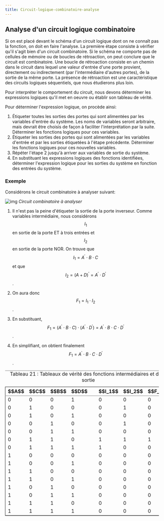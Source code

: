 ```yaml
---
title: Circuit-logique-combinatoire-analyse
---
```

## Analyse d'un circuit logique combinatoire

Si on est placé devant le schéma d'un circuit logique dont on ne connaît pas la fonction, on doit en faire l'analyse. La première étape consiste à vérifier qu'il s'agit bien d'un circuit combinatoire. Si le schéma ne comporte pas de cellules de mémoire ou de boucles de rétroaction, on peut conclure que le circuit est combinatoire. Une boucle de rétroaction consiste en un chemin dans le circuit dans lequel une valeur d'entrée d'une porte provient, directement ou indirectement (par l'intermédiaire d'autres portes), de la sortie de la même porte. La présence de rétroaction est une caractéristique des circuits logiques séquentiels, que nous étudierons plus loin.

Pour interpréter le comportement du circuit, nous devons déterminer les expressions logiques qu'il met en oeuvre ou établir son tableau de vérité.

Pour déterminer l'expression logique, on procède ainsi:

1.  Étiqueter toutes les sorties des portes qui sont alimentées par les variables d'entrée du système. Les noms de variables seront arbitraire, mais devrait être choisis de façon à faciliter l'interprétation par la suite. Déterminer les fonctions logiques pour ces variables.
2.  Étiqueter les sorties des portes qui sont alimentées par les variables d'entrée et par les sorties étiquetées à l'étape précédente. Déterminer les fonctions logiques pour ces nouvelles variables.
3.  Répéter l'étape 2 jusqu'à arriver aux variables de sortie du système.
4.  En substituant les expressions logiques des fonctions identifiées, déterminer l'expression logique pour les sorties du système en fonction des entrées du système.


### Exemple

Considérons le circuit combinatoire à analyser suivant:

![img]({{site.baseurl}}/img/circuit_logique_inconnu.svg "Circuit combinatoire à analyser")
*Circuit combinatoire à analyser*

1.  Il n'est pas la peine d'étiqueter la sortie de la porte
    inverseur. Comme variables intermédiaire, nous considérons $$I_1$$
    en sortie de la porte ET à trois entrées et $$I_2$$ en sortie de la
    porte NOR. On trouve que $$ I_1 = A^\prime \cdot B \cdot C $$ et que
    $$ I_2 = (A + D)^\prime = A^\prime \cdot D^\prime $$.

2.  On aura donc $$ F_1 = I_1 \cdot I_2 $$.

3.  En substituant, $$ F_1 = ( A^\prime \cdot B \cdot C ) \cdot (
       A^\prime \cdot D^\prime) = A^\prime \cdot B \cdot C \cdot D^\prime
       $$.

4.  En simplifiant, on obtient finalement $$F_1 = A^\prime \cdot B
       \cdot C \cdot D^\prime $$.

<table id="orgfdd76b5" border="2" cellspacing="0" cellpadding="6" rules="groups" frame="hsides">
<caption class="t-above"><span class="table-number">Tableau 21 :</span> Tableaux de vérité des fonctions intermédiaires et de la sortie</caption>

<colgroup>
<col  class="org-right" />

<col  class="org-right" />

<col  class="org-right" />

<col  class="org-right" />

<col  class="org-left" />

<col  class="org-right" />

<col  class="org-right" />

<col  class="org-right" />
</colgroup>
<thead>
<tr>
<th scope="col" class="org-right">$$A$$</th>
<th scope="col" class="org-right">$$C$$</th>
<th scope="col" class="org-right">$$B$$</th>
<th scope="col" class="org-right">$$D$$</th>
<th scope="col" class="org-left">&#xa0;</th>
<th scope="col" class="org-right">$$I_1$$</th>
<th scope="col" class="org-right">$$I_2$$</th>
<th scope="col" class="org-right">$$F_1$$</th>
</tr>
</thead>

<tbody>
<tr>
<td class="org-right">0</td>
<td class="org-right">0</td>
<td class="org-right">0</td>
<td class="org-right">1</td>
<td class="org-left">&#xa0;</td>
<td class="org-right">0</td>
<td class="org-right">0</td>
<td class="org-right">0</td>
</tr>


<tr>
<td class="org-right">0</td>
<td class="org-right">1</td>
<td class="org-right">0</td>
<td class="org-right">0</td>
<td class="org-left">&#xa0;</td>
<td class="org-right">0</td>
<td class="org-right">1</td>
<td class="org-right">0</td>
</tr>


<tr>
<td class="org-right">0</td>
<td class="org-right">1</td>
<td class="org-right">0</td>
<td class="org-right">1</td>
<td class="org-left">&#xa0;</td>
<td class="org-right">0</td>
<td class="org-right">0</td>
<td class="org-right">0</td>
</tr>


<tr>
<td class="org-right">0</td>
<td class="org-right">0</td>
<td class="org-right">1</td>
<td class="org-right">0</td>
<td class="org-left">&#xa0;</td>
<td class="org-right">0</td>
<td class="org-right">1</td>
<td class="org-right">0</td>
</tr>


<tr>
<td class="org-right">0</td>
<td class="org-right">0</td>
<td class="org-right">1</td>
<td class="org-right">1</td>
<td class="org-left">&#xa0;</td>
<td class="org-right">0</td>
<td class="org-right">0</td>
<td class="org-right">0</td>
</tr>


<tr>
<td class="org-right">0</td>
<td class="org-right">1</td>
<td class="org-right">1</td>
<td class="org-right">0</td>
<td class="org-left">&#xa0;</td>
<td class="org-right">1</td>
<td class="org-right">1</td>
<td class="org-right">1</td>
</tr>


<tr>
<td class="org-right">0</td>
<td class="org-right">1</td>
<td class="org-right">1</td>
<td class="org-right">1</td>
<td class="org-left">&#xa0;</td>
<td class="org-right">1</td>
<td class="org-right">0</td>
<td class="org-right">0</td>
</tr>


<tr>
<td class="org-right">1</td>
<td class="org-right">0</td>
<td class="org-right">0</td>
<td class="org-right">0</td>
<td class="org-left">&#xa0;</td>
<td class="org-right">0</td>
<td class="org-right">0</td>
<td class="org-right">0</td>
</tr>


<tr>
<td class="org-right">1</td>
<td class="org-right">0</td>
<td class="org-right">0</td>
<td class="org-right">1</td>
<td class="org-left">&#xa0;</td>
<td class="org-right">0</td>
<td class="org-right">0</td>
<td class="org-right">0</td>
</tr>


<tr>
<td class="org-right">1</td>
<td class="org-right">1</td>
<td class="org-right">0</td>
<td class="org-right">0</td>
<td class="org-left">&#xa0;</td>
<td class="org-right">0</td>
<td class="org-right">0</td>
<td class="org-right">0</td>
</tr>


<tr>
<td class="org-right">1</td>
<td class="org-right">1</td>
<td class="org-right">0</td>
<td class="org-right">1</td>
<td class="org-left">&#xa0;</td>
<td class="org-right">0</td>
<td class="org-right">0</td>
<td class="org-right">0</td>
</tr>


<tr>
<td class="org-right">1</td>
<td class="org-right">0</td>
<td class="org-right">1</td>
<td class="org-right">0</td>
<td class="org-left">&#xa0;</td>
<td class="org-right">0</td>
<td class="org-right">0</td>
<td class="org-right">0</td>
</tr>


<tr>
<td class="org-right">1</td>
<td class="org-right">0</td>
<td class="org-right">1</td>
<td class="org-right">1</td>
<td class="org-left">&#xa0;</td>
<td class="org-right">0</td>
<td class="org-right">0</td>
<td class="org-right">0</td>
</tr>


<tr>
<td class="org-right">1</td>
<td class="org-right">1</td>
<td class="org-right">1</td>
<td class="org-right">0</td>
<td class="org-left">&#xa0;</td>
<td class="org-right">0</td>
<td class="org-right">0</td>
<td class="org-right">0</td>
</tr>


<tr>
<td class="org-right">1</td>
<td class="org-right">1</td>
<td class="org-right">1</td>
<td class="org-right">1</td>
<td class="org-left">&#xa0;</td>
<td class="org-right">0</td>
<td class="org-right">0</td>
<td class="org-right">0</td>
</tr>
</tbody>
</table>

